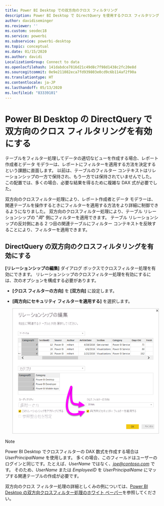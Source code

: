 ```yaml
---
title: Power BI Desktop での双方向のクロス フィルタリング
description: Power BI Desktop で DirectQuery を使用するクロス フィルタリングを有効にします
author: davidiseminger
ms.reviewer: ''
ms.custom: seodec18
ms.service: powerbi
ms.subservice: powerbi-desktop
ms.topic: conceptual
ms.date: 01/15/2020
ms.author: davidi
LocalizationGroup: Connect to data
ms.openlocfilehash: 141dabdce7816d21c49d8c7f98d1438c2fc20e8d
ms.sourcegitcommit: 0e9e211082eca7fd939803e0cd9c6b114af2f90a
ms.translationtype: HT
ms.contentlocale: ja-JP
ms.lasthandoff: 05/13/2020
ms.locfileid: "83339101"
---
```

# <a name="enable-bidirectional-cross-filtering-for-directquery-in-power-bi-desktop"></a>Power BI Desktop の DirectQuery で双方向のクロス フィルタリングを有効にする

テーブルをフィルター処理してデータの適切なビューを作成する場合、レポート作成者とデータ モデラーは、レポートにフィルターを適用する方法を決定するという課題に直面します。 以前は、テーブルのフィルター コンテキストはリレーションシップの一方で保持され、もう一方では保持されていませんでした。 この配置では、多くの場合、必要な結果を得るために複雑な DAX 式が必要でした。

双方向のクロスフィルター処理により、レポート作成者とデータ モデラーは、関連テーブルを操作するときにフィルターを適用する方法をより詳細に制御できるようになりました。 双方向のクロスフィルター処理により、テーブル リレーションシップの "*両*" 側にフィルターを適用できます。 テーブル リレーションシップの反対側にある 2 つ目の関連テーブルにフィルター コンテキストを反映することにより、フィルターを適用できます。

## <a name="enable-bidirectional-cross-filtering-for-directquery"></a>DirectQuery の双方向のクロスフィルタリングを有効にする

**[リレーションシップの編集]** ダイアログ ボックスでクロスフィルター処理を有効にできます。 リレーションシップのクロスフィルター処理を有効にするには、次のオプションを構成する必要があります。

* **[クロス フィルターの方向]** を **[双方向]** に設定します。
* **[両方向にセキュリティ フィルターを適用する]** を選択します。

  ![Power BI Desktop で双方向フィルター処理を構成します。](media/desktop-bidirectional-filtering/bidirectional-filtering_2.png)

> [!NOTE]
> Power BI Desktop でクロスフィルターの DAX 数式を作成する場合は *UserPrincipalName* を使用します。 多くの場合、このフィールドはユーザーのログインと同じです。たとえば、*UserName* ではなく、<em>joe@contoso.com</em> です。 そのため、*UserName* または *EmployeeID* を *UserPrincipalName* にマップする関連テーブルの作成が必要です。

双方向のクロス フィルター処理の詳細としくみの例については、[Power BI Desktop の双方向クロスフィルター処理のホワイト ペーパー](https://download.microsoft.com/download/2/7/8/2782DF95-3E0D-40CD-BFC8-749A2882E109/Bidirectional%20cross-filtering%20in%20Analysis%20Services%202016%20and%20Power%20BI.docx)を参照してください。

